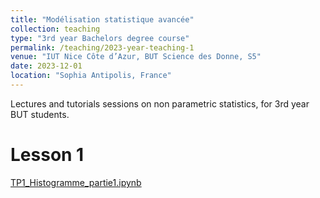 ```yaml
---
title: "Modélisation statistique avancée"
collection: teaching
type: "3rd year Bachelors degree course"
permalink: /teaching/2023-year-teaching-1
venue: "IUT Nice Côte d’Azur, BUT Science des Donne, S5"
date: 2023-12-01
location: "Sophia Antipolis, France"
---
```


Lectures and tutorials sessions on non parametric statistics, for 3rd year BUT students.

Lesson 1
======
[TP1_Histogramme_partie1.ipynb](http://ibalelli.github.io/files/course_material/mod_stat_BUT/TP1_Histogramme_partie1.ipynb) <br/>

<!---
[TP1_Histogramme.ipynb](http://ibalelli.github.io/files/course_material/mod_stat_BUT/TP1_Histogramme_partie2.ipynb) <br/>
[TP1_Histogramme_corr.ipynb](http://ibalelli.github.io/files/course_material/mod_stat_BUT/TP1_Histogramme_corr.ipynb) <br/>
[Slides](http://ibalelli.github.io/files/course_material/mod_stat_BUT/Cours_1.pdf)

Lesson 1
======
-->
